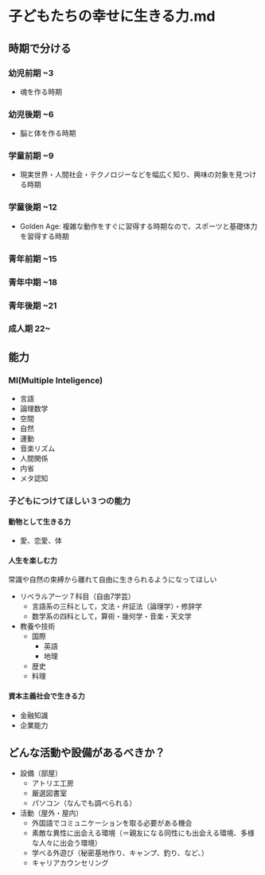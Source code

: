 # 子どもたちの幸せに生きる力.md
## 時期で分ける
### 幼児前期 ~3
- 魂を作る時期
### 幼児後期 ~6
- 脳と体を作る時期
### 学童前期 ~9
- 現実世界・人間社会・テクノロジーなどを幅広く知り、興味の対象を見つける時期
### 学童後期 ~12
- Golden Age: 複雑な動作をすぐに習得する時期なので、スポーツと基礎体力を習得する時期
### 青年前期 ~15
### 青年中期 ~18
### 青年後期 ~21
### 成人期  22~

## 能力
### MI(Multiple Inteligence)
- 言語
- 論理数学
- 空間
- 自然
- 運動
- 音楽リズム
- 人間関係
- 内省
- メタ認知

### 子どもにつけてほしい３つの能力
#### 動物として生きる力
- 愛、恋愛、体
#### 人生を楽しむ力
常識や自然の束縛から離れて自由に生きられるようになってほしい
- リベラルアーツ７科目（自由7学芸）
  - 言語系の三科として，文法・弁証法（論理学）・修辞学
  - 数学系の四科として，算術・幾何学・音楽・天文学
- 教養や技術
  - 国際
    - 英語
    - 地理
  - 歴史
  - 料理
#### 資本主義社会で生きる力
- 金融知識
- 企業能力

## どんな活動や設備があるべきか？
- 設備（部屋）
  - アトリエ工房
  - 厳選図書室
  - パソコン（なんでも調べられる）
- 活動（屋外・屋内）
  - 外国語でコミュニケーションを取る必要がある機会
  - 素敵な異性に出会える環境（＝親友になる同性にも出会える環境、多様な人々に出会う環境）
  - 学べる外遊び（秘密基地作り、キャンプ、釣り、など、）
  - キャリアカウンセリング



